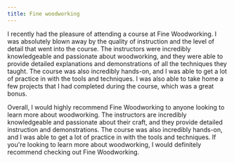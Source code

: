 ```yaml
---
title: Fine woodworking
---
```


I recently had the pleasure of attending a course at Fine Woodworking. I was absolutely blown away by the quality of instruction and the level of detail that went into the course. The instructors were incredibly knowledgeable and passionate about woodworking, and they were able to provide detailed explanations and demonstrations of all the techniques they taught. The course was also incredibly hands-on, and I was able to get a lot of practice in with the tools and techniques. I was also able to take home a few projects that I had completed during the course, which was a great bonus.

Overall, I would highly recommend Fine Woodworking to anyone looking to learn more about woodworking. The instructors are incredibly knowledgeable and passionate about their craft, and they provide detailed instruction and demonstrations. The course was also incredibly hands-on, and I was able to get a lot of practice in with the tools and techniques. If you're looking to learn more about woodworking, I would definitely recommend checking out Fine Woodworking.